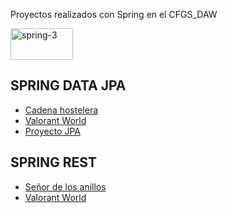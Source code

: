 Proyectos realizados con Spring en el CFGS_DAW

<img src="https://github.com/user-attachments/assets/eca39006-1eff-4ac1-9cb4-4ea399722796" alt="spring-3" width="100" height="50">


## SPRING DATA JPA
* [Cadena hostelera](https://github.com/E7OY/JAVA_SPRING/tree/main/Proyectos_SpringDataJPA/CadenaHostelera)
* [Valorant World](https://github.com/E7OY/JAVA_SPRING/tree/main/Proyectos_SpringDataJPA/ValorantWorldFinalizado)
* [Proyecto JPA](https://github.com/E7OY/JAVA_SPRING/tree/main/Proyectos_SpringDataJPA/ProyectoJPA)


## SPRING REST
* [Señor de los anillos](https://github.com/E7OY/JAVA_SPRING/tree/main/Proyectos_SpringRest/SenhorDeLosAnillos)
* [Valorant World](https://github.com/E7OY/JAVA_SPRING/tree/main/Proyectos_SpringRest/ValorantWorld)
